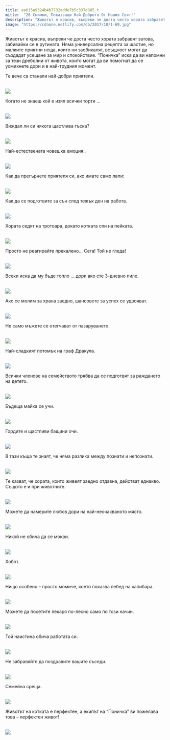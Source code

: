 ```yaml
---
title: ea015a9324b4b7732adde7b5c337d885_t
mitle:  "26 Снимки, Показващи Най-Доброто От Нашия Свят!"
description: "Животът е красив, въпреки че доста често хората забравят затова, забивайки се в рутината. Няма универсална рецепта за щастие, но малките приятни неща, които ни заоби"
image: "https://cdnone.netlify.com/db/2017/10/1-69.jpg"
---
```


 <p>Животът е красив, въпреки че доста често хората забравят затова, забивайки се в рутината. Няма универсална рецепта за щастие, но малките приятни неща, които ни заобикалят, всъщност могат да създадат усещане за мир и спокойствие. “Поничка” иска да ви напомни за тези дреболии от живота, които могат да ви помогнат да се усмихнете дори и в най-трудния момент.</p>      <p>Те вече са станали най-добри приятели.</p> <p> <br/><img src="https://cdnone.netlify.com/db/2017/10/1-69.jpg"/><br/></p> <p>Когато не знаеш кой е изял всички торти …</p>      <p> <br/><img src="https://cdnone.netlify.com/db/2017/10/2-68.jpg"/><br/></p> <p>Виждал ли си някога щастлива гъска?</p> <p> <br/><img src="https://cdnone.netlify.com/db/2017/10/3-67.jpg"/><br/></p> <p>Най-естествената човешка емоция..</p>      <p> <br/><img src="https://cdnone.netlify.com/db/2017/10/4-69.jpg"/><br/></p> <p>Как да прегърнете приятеля си, ако имате само лапи:</p> <p> <br/><img src="https://cdnone.netlify.com/db/2017/10/5-61.jpg"/><br/></p> <p>Как да се подготвите за сън след тежък ден на работа.</p> <p> <br/><img src="https://cdnone.netlify.com/db/2017/10/6-64.jpg"/><br/></p> <p>Хората седят на тротоара, докато котката спи на пейката.</p>      <p> <br/><img src="https://cdnone.netlify.com/db/2017/10/7-62.jpg"/><br/></p> <p>Просто не реагирайте прекалено… Сега! Той не гледа!</p> <p> <br/><img src="https://cdnone.netlify.com/db/2017/10/8-63.jpg"/><br/></p> <p>Всеки иска да му бъде топло … дори ако сте 3-дневно пиле.</p>      <p> <br/><img src="https://cdnone.netlify.com/db/2017/10/9-58.jpg"/><br/></p> <p>Ако се молим за храна заедно, шансовете за успех се удвояват.</p> <p> <br/><img src="https://cdnone.netlify.com/db/2017/10/10-61.jpg"/><br/></p> <p>Не само мъжете се отегчават от пазаруването.</p> <p> <br/><img src="https://cdnone.netlify.com/db/2017/10/11-54.jpg"/><br/></p> <p>Най-сладкият потомък на граф Дракула.</p> <p> <br/><img src="https://cdnone.netlify.com/db/2017/10/12-54.jpg"/><br/></p> <p>Всички членове на семейството трябва да се подготвят за раждането на детето.</p> <p> <br/><img src="https://cdnone.netlify.com/db/2017/10/13-50.jpg"/><br/></p> <p>Бъдеща майка се учи.</p> <p> <br/><img src="https://cdnone.netlify.com/db/2017/10/14-59.jpg"/><br/></p> <p>Гордите и щастливи бащини очи.</p> <p> <br/><img src="https://cdnone.netlify.com/db/2017/10/15-48.jpg"/><br/></p> <p>В тази къща те знаят, че няма разлика между познати и непознати.</p> <p> <br/><img src="https://cdnone.netlify.com/db/2017/10/16-45.jpg"/><br/></p> <p>Те казват, че хората, които живеят заедно отдавна, действат еднакво. Същото е и при животните.</p> <p> <br/><img src="https://cdnone.netlify.com/db/2017/10/17-41.jpg"/><br/></p> <p>Можете да намерите любов дори на най-неочакваното място.</p> <p> <br/><img src="https://cdnone.netlify.com/db/2017/10/18-32.jpg"/><br/></p> <p>Никой не обича да се мокри.</p> <p> <br/><img src="https://cdnone.netlify.com/db/2017/10/19-31.jpg"/><br/></p> <p>Хобот.</p> <p> <br/><img src="https://cdnone.netlify.com/db/2017/10/20-26.jpg"/><br/></p> <p>Нищо особено – просто момиче, което показва лебед на капибара.</p> <p> <br/><img src="https://cdnone.netlify.com/db/2017/10/21-25.jpg"/><br/></p> <p>Можете да посетите лекаря по-лесно само по този начин.</p> <p> <br/><img src="https://cdnone.netlify.com/db/2017/10/22-22.jpg"/><br/></p> <p>Той наистина обича работата си.</p> <p> <br/><img src="https://cdnone.netlify.com/db/2017/10/23-16.jpg"/><br/></p> <p>Не забравяйте да поздравите вашите съседи.</p> <p> <br/><img src="https://cdnone.netlify.com/db/2017/10/24-15.jpg"/><br/></p> <p>Семейна среща.</p> <p> <br/><img src="https://cdnone.netlify.com/db/2017/10/25-12.jpg"/><br/></p> <p>Животът на котката е перфектен, а екипът на “Поничка” ви пожелава това – перфектен живот!</p> <p> <br/><img src="https://cdnone.netlify.com/db/2017/10/26-10.jpg"/><br/></p>       